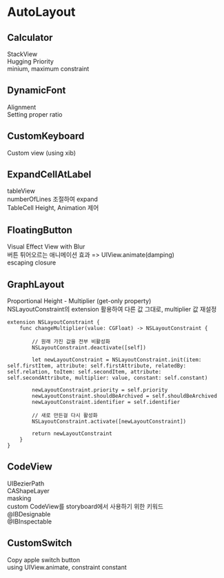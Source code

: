 # AutoLayout

## Calculator
StackView  
Hugging Priority  
minium, maximum constraint  

## DynamicFont
Alignment  
Setting proper ratio  

## CustomKeyboard
Custom view (using xib)  

## ExpandCellAtLabel
tableView  
numberOfLines 조절하여 expand  
TableCell Height, Animation 제어  

## FloatingButton
Visual Effect View with Blur  
버튼 튀어오르는 애니메이션 효과 =>  UIView.animate(damping)   
escaping closure  

## GraphLayout
Proportional Height - Multiplier (get-only property)  
NSLayoutConstraint의 extension 활용하여 다른 값 그대로, multiplier 값 재설정  

```
extension NSLayoutConstraint {
    func changeMultiplier(value: CGFloat) -> NSLayoutConstraint {
        
        // 원래 가진 값을 전부 비활성화
        NSLayoutConstraint.deactivate([self])
        
        let newLayoutConstraint = NSLayoutConstraint.init(item: self.firstItem, attribute: self.firstAttribute, relatedBy: self.relation, toItem: self.secondItem, attribute: self.secondAttribute, multiplier: value, constant: self.constant)
        
        newLayoutConstraint.priority = self.priority
        newLayoutConstraint.shouldBeArchived = self.shouldBeArchived
        newLayoutConstraint.identifier = self.identifier
        
        // 새로 만든걸 다시 활성화
        NSLayoutConstraint.activate([newLayoutConstraint])
        
        return newLayoutConstraint
    }
}
```

## CodeView
UIBezierPath  
CAShapeLayer  
masking  
custom CodeView를 storyboard에서 사용하기 위한 키워드  
@IBDesignable  
@IBInspectable  

## CustomSwitch
Copy apple switch button  
using UIView.animate, constraint constant  
